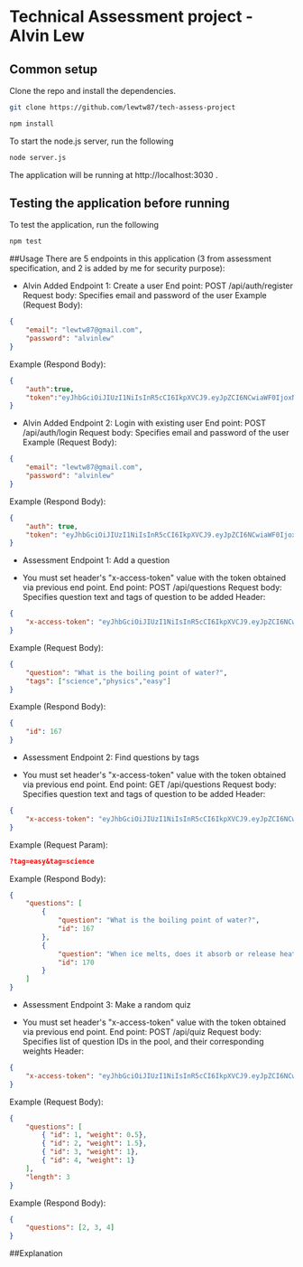 # Technical Assessment project - Alvin Lew


## Common setup
Clone the repo and install the dependencies.

```bash
git clone https://github.com/lewtw87/tech-assess-project
```

```bash
npm install
```

To start the node.js server, run the following
```bash
node server.js
```
The application will be running at http://localhost:3030 .

## Testing the application before running
To test the application, run the following
```bash
npm test
```


##Usage
There are 5 endpoints in this application (3 from assessment specification, and 2 is added by me for security purpose):
- Alvin Added Endpoint 1: Create a user
End point: POST /api/auth/register
Request body: Specifies email and password of the user
Example (Request Body): 
```json
{
	"email": "lewtw87@gmail.com",
	"password": "alvinlew"
}
```
Example (Respond Body): 
```json
{
	"auth":true,
	"token":"eyJhbGciOiJIUzI1NiIsInR5cCI6IkpXVCJ9.eyJpZCI6NCwiaWF0IjoxNTQyNTIyOTg4LCJleHAiOjE1NDI2MDkzODh9.JSMD6GFe7fGcQXoTkAivBpYmTZrHuJo-96G6ROPykNs"
}
```

- Alvin Added Endpoint 2: Login with existing user
End point: POST /api/auth/login
Request body: Specifies email and password of the user
Example (Request Body): 
```json
{
	"email": "lewtw87@gmail.com",
	"password": "alvinlew"
}
```
Example (Respond Body): 
```json
{
	"auth": true,
	"token": "eyJhbGciOiJIUzI1NiIsInR5cCI6IkpXVCJ9.eyJpZCI6NCwiaWF0IjoxNTQyNTIyOTg4LCJleHAiOjE1NDI2MDkzODh9.JSMD6GFe7fGcQXoTkAivBpYmTZrHuJo-96G6ROPykNs"
}
```

- Assessment Endpoint 1: Add a question
* You must set header's "x-access-token" value with the token obtained via previous end point.
End point: POST /api/questions
Request body: Specifies question text and tags of question to be added
Header:
```json
{
	"x-access-token": "eyJhbGciOiJIUzI1NiIsInR5cCI6IkpXVCJ9.eyJpZCI6NCwiaWF0IjoxNTQyNTIyOTg4LCJleHAiOjE1NDI2MDkzODh9.JSMD6GFe7fGcQXoTkAivBpYmTZrHuJo-96G6ROPykNs"
}
```
Example (Request Body): 
```json
{
	"question": "What is the boiling point of water?",
	"tags": ["science","physics","easy"]
}
```
Example (Respond Body): 
```json
{
	"id": 167
}
```

- Assessment Endpoint 2: Find questions by tags
* You must set header's "x-access-token" value with the token obtained via previous end point.
End point: GET /api/questions
Request body: Specifies question text and tags of question to be added
Header:
```json
{
	"x-access-token": "eyJhbGciOiJIUzI1NiIsInR5cCI6IkpXVCJ9.eyJpZCI6NCwiaWF0IjoxNTQyNTIyOTg4LCJleHAiOjE1NDI2MDkzODh9.JSMD6GFe7fGcQXoTkAivBpYmTZrHuJo-96G6ROPykNs"
}
```
Example (Request Param): 
```json
?tag=easy&tag=science
```
Example (Respond Body): 
```json
{
	"questions": [
		{ 
			"question": "What is the boiling point of water?",
			"id": 167
		},
		{
			"question": "When ice melts, does it absorb or release heat?",
			"id": 170
		}
	]
}
```

- Assessment Endpoint 3: Make a random quiz
* You must set header's "x-access-token" value with the token obtained via previous end point.
End point: POST /api/quiz
Request body: Specifies list of question IDs in the pool, and their corresponding weights
Header:
```json
{
	"x-access-token": "eyJhbGciOiJIUzI1NiIsInR5cCI6IkpXVCJ9.eyJpZCI6NCwiaWF0IjoxNTQyNTIyOTg4LCJleHAiOjE1NDI2MDkzODh9.JSMD6GFe7fGcQXoTkAivBpYmTZrHuJo-96G6ROPykNs"
}
```
Example (Request Body): 
```json
{
	"questions": [
		{ "id": 1, "weight": 0.5},
	    { "id": 2, "weight": 1.5},
	    { "id": 3, "weight": 1},
	    { "id": 4, "weight": 1}
	],
	"length": 3
}
```
Example (Respond Body): 
```json
{
	"questions": [2, 3, 4]
}
```


##Explanation
